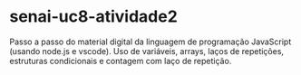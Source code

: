 # senai-uc8-atividade2
Passo a passo do material digital da linguagem de programação JavaScript (usando node.js e vscode).
Uso de variáveis, arrays, laços de repetições, estruturas condicionais e contagem com laço de repetição.
